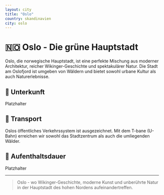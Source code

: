 ```yaml
---
layout: city
title: "Oslo"
country: skandinavien
city: oslo
---
```


# 🇳🇴 Oslo - Die grüne Hauptstadt

Oslo, die norwegische Hauptstadt, ist eine perfekte Mischung aus moderner Architektur, reicher Wikinger-Geschichte und spektakulärer Natur. Die Stadt am Oslofjord ist umgeben von Wäldern und bietet sowohl urbane Kultur als auch Naturerlebnisse.

## 🏨 Unterkunft

Platzhalter

## 🚗 Transport

Oslos öffentliches Verkehrssystem ist ausgezeichnet. Mit dem T-bane (U-Bahn) erreichen wir sowohl das Stadtzentrum als auch die umliegenden Wälder.

## 📅 Aufenthaltsdauer

Platzhalter

---

> Oslo - wo Wikinger-Geschichte, moderne Kunst und unberührte Natur in der Hauptstadt des hohen Nordens aufeinandertreffen.

